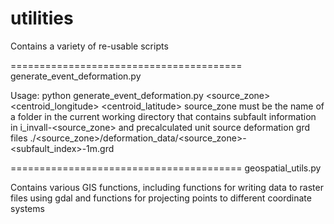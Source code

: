 utilities
==================================
Contains a variety of re-usable scripts

========================================
generate_event_deformation.py

Usage:
python generate_event_deformation.py <source_zone> <Mw> <centroid_longitude> <centroid_latitude>
source_zone must be the name of a folder in the current working directory that contains subfault information in i_invall-<source_zone> and precalculated unit source deformation grd files ./<source_zone>/deformation_data/<source_zone>-<subfault_index>-1m.grd


========================================
geospatial_utils.py

Contains various GIS functions, including functions for writing data to raster files using gdal and functions for projecting points to different coordinate systems